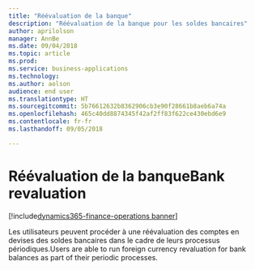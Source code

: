 ```yaml
---
title: "Réévaluation de la banque"
description: "Réévaluation de la banque pour les soldes bancaires"
author: aprilolson
manager: AnnBe
ms.date: 09/04/2018
ms.topic: article
ms.prod: 
ms.service: business-applications
ms.technology: 
ms.author: aolson
audience: end user
ms.translationtype: HT
ms.sourcegitcommit: 5b76612632b8362906cb3e90f28661b8aeb6a74a
ms.openlocfilehash: 465c40dd8874345f42af2ff83f622ce430ebd6e9
ms.contentlocale: fr-fr
ms.lasthandoff: 09/05/2018

---
```


# <a name="bank-revaluation"></a><span data-ttu-id="07310-103">Réévaluation de la banque</span><span class="sxs-lookup"><span data-stu-id="07310-103">Bank revaluation</span></span>

[!include[dynamics365-finance-operations banner](../includes/dynamics365-finance-operations.md)]

<span data-ttu-id="07310-104">Les utilisateurs peuvent procéder à une réévaluation des comptes en devises des soldes bancaires dans le cadre de leurs processus périodiques.</span><span class="sxs-lookup"><span data-stu-id="07310-104">Users are able to run foreign currency revaluation for bank balances as part of their periodic processes.</span></span>

